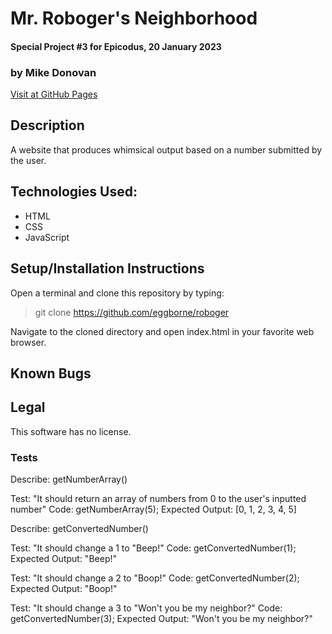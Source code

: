 # Mr. Roboger's Neighborhood
#### Special Project #3 for Epicodus, 20 January 2023
### by Mike Donovan

[Visit at GitHub Pages](https://eggborne.github.io/roboger)

## Description

A website that produces whimsical output based on a number submitted by the user.

## Technologies Used:
* HTML
* CSS
* JavaScript

## Setup/Installation Instructions

Open a terminal and clone this repository by typing:

> git clone https://github.com/eggborne/roboger

Navigate to the cloned directory and open index.html in your favorite web browser.


## Known Bugs

## Legal

This software has no license.

### Tests

Describe: getNumberArray()

Test: "It should return an array of numbers from 0 to the user's inputted number"
Code: getNumberArray(5);
Expected Output: [0, 1, 2, 3, 4, 5]

Describe: getConvertedNumber()

Test: "It should change a 1 to "Beep!"
Code: getConvertedNumber(1);
Expected Output: "Beep!"

Test: "It should change a 2 to "Boop!"
Code: getConvertedNumber(2);
Expected Output: "Boop!"

Test: "It should change a 3 to "Won't you be my neighbor?"
Code: getConvertedNumber(3);
Expected Output: "Won't you be my neighbor?"



